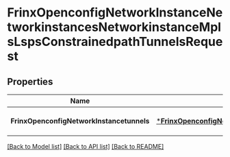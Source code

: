 # FrinxOpenconfigNetworkInstanceNetworkinstancesNetworkinstanceMplsLspsConstrainedpathTunnelsRequest

## Properties
Name | Type | Description | Notes
------------ | ------------- | ------------- | -------------
**FrinxOpenconfigNetworkInstancetunnels** | [***FrinxOpenconfigNetworkInstanceNetworkinstancesNetworkinstanceMplsLspsConstrainedpathTunnels**](frinx.openconfig.network.instance.networkinstances.networkinstance.mpls.lsps.constrainedpath.Tunnels.md) |  | [optional] [default to null]

[[Back to Model list]](../README.md#documentation-for-models) [[Back to API list]](../README.md#documentation-for-api-endpoints) [[Back to README]](../README.md)


